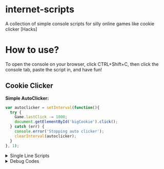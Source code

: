 # internet-scripts
A collection of simple console scripts for silly online games like cookie clicker [Hacks]

# How to use?
To open the console on your browser, click CTRL+Shift+C, then click the console tab, paste the script in, and have fun!

## Cookie Clicker

**Simple AutoClicker:**
```javascript
var autoclicker = setInterval(function(){
  try {
    Game.lastClick -= 1000;
    document.getElementById('bigCookie').click();
  } catch (err) {
    console.error('Stopping auto clicker');
    clearInterval(autoclicker);
  }
}, 1);
```

<details>
  <summary>Single Line Scripts</summary>

- ```Game.Achievements['<achievement name>'].won=1;``` - unlocks the achievement of your choice

- ```Game.Ascend(1);``` - ascend to a heavenly space, turning your cookies into Heavenly Chips and Prestige

- ```Game.AscendTimer=<time>;``` - change the Ascend Timer

- ```Game.bakeryName="<bakery name>";``` - set a name for your bakery

- ```Game.bakeryNameRefresh();``` - refresh your bakery name

- ```Game.BuildAscendTree();``` - build the Ascend Tree

- ```Game.buyBulk=<1/10/100>;``` - changes your X# buy amount

- ```Game.CalculateGains();``` - calculates gains

- ```Game.computedMouseCps;``` - computes your mouse Cps (mouse cookies per second amount)

- ```Game.computedMouseCps=<your desired mouse Cps amount>;``` - change your mouse Cps

- ```Game.dragonLevel=<level>;``` - set your dragon level

- ```Game.gainLumps(<amount of lumps>);``` - add as many lumps as you want

- ```Game.Has('<achievement name>');``` - check if you have a certain achievement

- ```Game.killShimmers();``` - removes all shimmers

- ```Game.LoadSave();``` - load a saved file

- ```Game.LoadSave(local);``` - load a local save file

- ```Game.localStorageGet(Game.SaveTo);``` - save your game locally

- ```Game.MaxSpecials();``` - get the max amount of specials

- ```Game.Milk = <amount>;``` - change your milk amount

- ```Game.milkProgress = <milk amount>;``` - change your milk progress

- ```Game.mousePointer=0;``` - change your mouse pointer

- ```Game.particlesUpdate();``` - update particles

- ```Game.popups=0;``` - remove the game's popup notifications

- ```Game.RuinTheFun(1);``` - unlock everything)

- ```Game.santaLevel=<level>;``` - set the game's santa level

- ```Game.sesame=0;``` - turn sesame on or off

- ```Game.SesameReset();``` - reset the game

- ```Game.SetAllAchievs(1);``` - unlock all achievements

- ```Game.SetAllUpgrade(1);``` - get all upgrades

- ```Game.Win('<achievement name>');``` - another way to unlock an achievement of your choice

- ```Timer.track('milk');``` - lets you track the milk timer
</details>
<details>
  <summary>Debug Codes</summary>
    <body>If you have issues with your game, use these!</body>
- ```Game.DebuggingPrestige=false;``` - debugs your prestige
- ```Game.debugTimersOn=<0 or 1>;``` - turns the debug timers off or on
- ```Game.DebugUpgradeCpS();``` - debugs your Upgrades Cps
- ```Game.GetAllDebugs();``` - get all the possible debugs
- ```Game.HardReset(2);``` - hard reset your game
</details>

